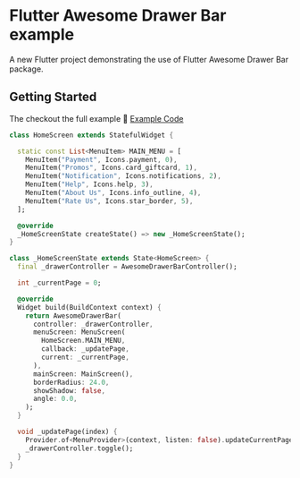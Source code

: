 # Flutter Awesome Drawer Bar example

A new Flutter project demonstrating the use of Flutter Awesome Drawer Bar package.

## Getting Started

The checkout the full example :memo: [Example Code](https://github.com/medyas/awesome_drawer_bar/tree/master/example/)

```dart
class HomeScreen extends StatefulWidget {

  static const List<MenuItem> MAIN_MENU = [
    MenuItem("Payment", Icons.payment, 0),
    MenuItem("Promos", Icons.card_giftcard, 1),
    MenuItem("Notification", Icons.notifications, 2),
    MenuItem("Help", Icons.help, 3),
    MenuItem("About Us", Icons.info_outline, 4),
    MenuItem("Rate Us", Icons.star_border, 5),
  ];

  @override
  _HomeScreenState createState() => new _HomeScreenState();
}

class _HomeScreenState extends State<HomeScreen> {
  final _drawerController = AwesomeDrawerBarController();

  int _currentPage = 0;

  @override
  Widget build(BuildContext context) {
    return AwesomeDrawerBar(
      controller: _drawerController,
      menuScreen: MenuScreen(
        HomeScreen.MAIN_MENU,
        callback: _updatePage,
        current: _currentPage,
      ),
      mainScreen: MainScreen(),
      borderRadius: 24.0,
      showShadow: false,
      angle: 0.0,
    );
  }

  void _updatePage(index) {
    Provider.of<MenuProvider>(context, listen: false).updateCurrentPage(index);
    _drawerController.toggle();
  }
}
```

